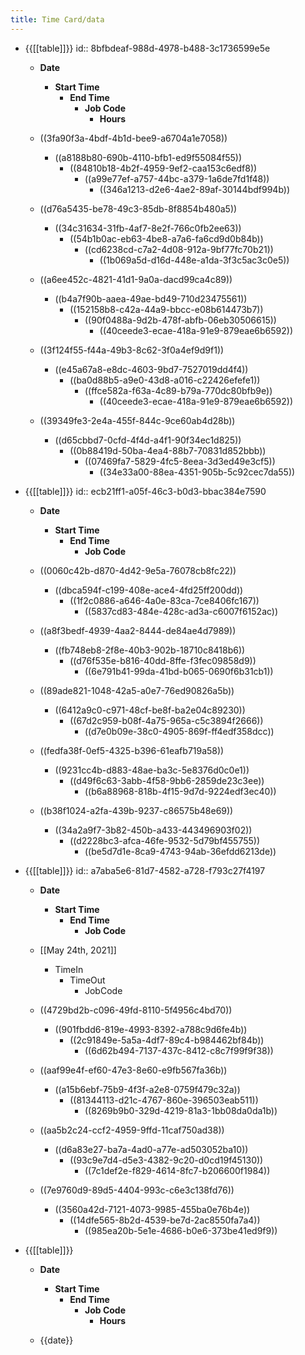 ```yaml
---
title: Time Card/data
---
```


- {{[[table]]}}
id:: 8bfbdeaf-988d-4978-b488-3c1736599e5e
	 - **Date**
		 - **Start Time**
			 - **End Time**
				 - **Job Code**
					 - **Hours**

	 - ((3fa90f3a-4bdf-4b1d-bee9-a6704a1e7058))
		 - ((a8188b80-690b-4110-bfb1-ed9f55084f55))
			 - ((84810b18-4b2f-4959-9ef2-caa153c6edf8))
				 - ((a99e77ef-a757-44bc-a379-1a6de7fd1f48))
					 - ((346a1213-d2e6-4ae2-89af-30144bdf994b))

	 - ((d76a5435-be78-49c3-85db-8f8854b480a5))
		 - ((34c31634-31fb-4af7-8e2f-766c0fb2ee63))
			 - ((54b1b0ac-eb63-4be8-a7a6-fa6cd9d0b84b))
				 - ((cd6238cd-c7a2-4d08-912a-9bf77fc70b21))
					 - ((1b069a5d-d16d-448e-a1da-3f3c5ac3c0e5))

	 - ((a6ee452c-4821-41d1-9a0a-dacd99ca4c89))
		 - ((b4a7f90b-aaea-49ae-bd49-710d23475561))
			 - ((152158b8-c42a-44a9-bbcc-e08b614473b7))
				 - ((90f0488a-9d2b-478f-abfb-06eb30506615))
					 - ((40ceede3-ecae-418a-91e9-879eae6b6592))

	 - ((3f124f55-f44a-49b3-8c62-3f0a4ef9d9f1))
		 - ((e45a67a8-e8dc-4603-9bd7-7527019dd4f4))
			 - ((ba0d88b5-a9e0-43d8-a016-c22426efefe1))
				 - ((ffce582a-f63a-4c89-b79a-770dc80bfb9e))
					 - ((40ceede3-ecae-418a-91e9-879eae6b6592))

	 - ((39349fe3-2e4a-455f-844c-9ce60ab4d28b))
		 - ((d65cbbd7-0cfd-4f4d-a4f1-90f34ec1d825))
			 - ((0b88419d-50ba-4ea4-88b7-70831d852bbb))
				 - ((07469fa7-5829-4fc5-8eea-3d3ed49e3cf5))
					 - ((34e33a00-88ea-4351-905b-5c92cec7da55))

- {{[[table]]}}
id:: ecb21ff1-a05f-46c3-b0d3-bbac384e7590
	 - **Date**
		 - **Start Time**
			 - **End Time**
				 - **Job Code**

	 - ((0060c42b-d870-4d42-9e5a-76078cb8fc22))
		 - ((dbca594f-c199-408e-ace4-4fd25ff200dd))
			 - ((1f2c0886-a646-4a0e-83ca-7ce8406fc167))
				 - ((5837cd83-484e-428c-ad3a-c6007f6152ac))

	 - ((a8f3bedf-4939-4aa2-8444-de84ae4d7989))
		 - ((fb748eb8-2f8e-40b3-902b-18710c8418b6))
			 - ((d76f535e-b816-40dd-8ffe-f3fec09858d9))
				 - ((6e791b41-99da-41bd-b065-0690f6b31cb1))

	 - ((89ade821-1048-42a5-a0e7-76ed90826a5b))
		 - ((6412a9c0-c971-48cf-be8f-ba2e04c89230))
			 - ((67d2c959-b08f-4a75-965a-c5c3894f2666))
				 - ((d7e0b09e-38c0-4905-869f-ff4edf358dcc))

	 - ((fedfa38f-0ef5-4325-b396-61eafb719a58))
		 - ((9231cc4b-d883-48ae-ba3c-5e8376d0c0e1))
			 - ((d49f6c63-3abb-4f58-9bb6-2859de23c3ee))
				 - ((b6a88968-818b-4f15-9d7d-9224edf3ec40))

	 - ((b38f1024-a2fa-439b-9237-c86575b48e69))
		 - ((34a2a9f7-3b82-450b-a433-443496903f02))
			 - ((d2228bc3-afca-46fe-9532-5d79bf455755))
				 - ((be5d7d1e-8ca9-4743-94ab-36efdd6213de))

- {{[[table]]}}
id:: a7aba5e6-81d7-4582-a728-f793c27f4197
	 - **Date**
		 - **Start Time**
			 - **End Time**
				 - **Job Code**

	 - [[May 24th, 2021]]
		 - TimeIn
			 - TimeOut
				 - JobCode

	 - ((4729bd2b-c096-49fd-8110-5f4956c4bd70))
		 - ((901fbdd6-819e-4993-8392-a788c9d6fe4b))
			 - ((2c91849e-5a5a-4df7-89c4-b984462bf84b))
				 - ((6d62b494-7137-437c-8412-c8c7f99f9f38))

	 - ((aaf99e4f-ef60-47e3-8e60-e9fb567fa36b))
		 - ((a15b6ebf-75b9-4f3f-a2e8-0759f479c32a))
			 - ((81344113-d21c-4767-860e-396503eab511))
				 - ((8269b9b0-329d-4219-81a3-1bb08da0da1b))

	 - ((aa5b2c24-ccf2-4959-9ffd-11caf750ad38))
		 - ((d6a83e27-ba7a-4ad0-a77e-ad503052ba10))
			 - ((93c9e7d4-d5e3-4382-9c20-d0cd19f45130))
				 - ((7c1def2e-f829-4614-8fc7-b206600f1984))

	 - ((7e9760d9-89d5-4404-993c-c6e3c138fd76))
		 - ((3560a42d-7121-4073-9985-455ba0e76b4e))
			 - ((14dfe565-8b2d-4539-be7d-2ac8550fa7a4))
				 - ((985ea20b-5e1e-4686-b0e6-373be41ed9f9))

- {{[[table]]}}
	 - **Date**
		 - **Start Time**
			 - **End Time**
				 - **Job Code**
					 - **Hours**

	 - {{date}}
